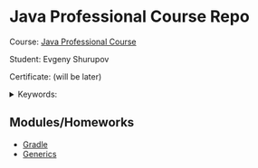 # Java Professional Course Repo

Course: [Java Professional Course](https://otus.ru/lessons/java-professional/)

Student: Evgeny Shurupov

Certificate: (will be later)

<details>
  <summary>Keywords: </summary>

`Gradle`, `Generics`
</details>

## Modules/Homeworks

- [Gradle](hw01-gradle)
- [Generics](hw04-generics)